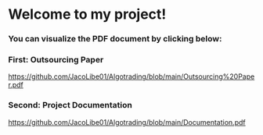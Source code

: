 # Welcome to my project!
### You can visualize the PDF document by clicking below:
### First: Outsourcing Paper
https://github.com/JacoLibe01/Algotrading/blob/main/Outsourcing%20Paper.pdf
### Second: Project Documentation 
https://github.com/JacoLibe01/Algotrading/blob/main/Documentation.pdf

